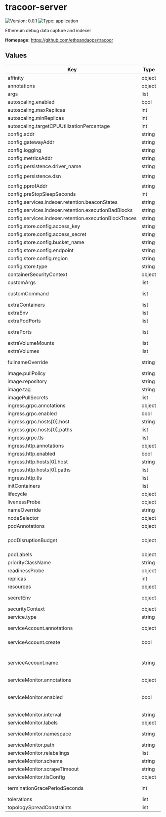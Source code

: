 
# tracoor-server

![Version: 0.0.1](https://img.shields.io/badge/Version-0.0.1-informational?style=flat-square) ![Type: application](https://img.shields.io/badge/Type-application-informational?style=flat-square)

Ethereum debug data capture and indexer

**Homepage:** <https://github.com/ethpandaops/tracoor>

## Values

| Key | Type | Default | Description |
|-----|------|---------|-------------|
| affinity | object | `{}` | Affinity configuration for pods |
| annotations | object | `{}` | Annotations for the Deployment |
| args | list | `[]` | Command arguments |
| autoscaling.enabled | bool | `false` | Autoscaling configuration |
| autoscaling.maxReplicas | int | `3` | Maximum number of replicas |
| autoscaling.minReplicas | int | `2` | Minimum number of replicas |
| autoscaling.targetCPUUtilizationPercentage | int | `85` | Target CPU utilization percentage |
| config.addr | string | `":8081"` |  |
| config.gatewayAddr | string | `":8080"` |  |
| config.logging | string | `"debug"` |  |
| config.metricsAddr | string | `":9091"` |  |
| config.persistence.driver_name | string | `"postgres"` |  |
| config.persistence.dsn | string | `"postgres://user:password@localhost:5432/tracoor?sslmode=disable"` |  |
| config.pprofAddr | string | `":6060"` |  |
| config.preStopSleepSeconds | int | `31` |  |
| config.services.indexer.retention.beaconStates | string | `"24h"` |  |
| config.services.indexer.retention.executionBadBlocks | string | `"168h"` |  |
| config.services.indexer.retention.executionBlockTraces | string | `"24h"` |  |
| config.store.config.access_key | string | `"minioadmin"` |  |
| config.store.config.access_secret | string | `"minioadmin"` |  |
| config.store.config.bucket_name | string | `"tracoor"` |  |
| config.store.config.endpoint | string | `"http://localhost:9000"` |  |
| config.store.config.region | string | `"us-east-1"` |  |
| config.store.type | string | `"s3"` |  |
| containerSecurityContext | object | See `values.yaml` | The security context for containers |
| customArgs | list | `[]` | Custom args for the tracoor container |
| customCommand | list | `[]` | Command replacement for the tracoor container |
| extraContainers | list | `[]` | Additional containers |
| extraEnv | list | `[]` | Additional env variables |
| extraPodPorts | list | `[]` | Extra Pod ports |
| extraPorts | list | `[]` | Additional ports. Useful when using extraContainers |
| extraVolumeMounts | list | `[]` | Additional volume mounts |
| extraVolumes | list | `[]` | Additional volumes |
| fullnameOverride | string | `""` | Overrides the chart's computed fullname |
| image.pullPolicy | string | `"IfNotPresent"` | tracoor container pull policy |
| image.repository | string | `"ethpandaops/tracoor"` | tracoor container image repository |
| image.tag | string | `"latest"` | tracoor container image tag |
| imagePullSecrets | list | `[]` | Image pull secrets for Docker images |
| ingress.grpc.annotations | object | `{}` | Annotations for Ingress |
| ingress.grpc.enabled | bool | `false` | Ingress resource for GRPC |
| ingress.grpc.hosts[0].host | string | `"chart-example.local"` |  |
| ingress.grpc.hosts[0].paths | list | `[]` |  |
| ingress.grpc.tls | list | `[]` | Ingress TLS |
| ingress.http.annotations | object | `{}` | Annotations for Ingress |
| ingress.http.enabled | bool | `false` | Ingress resource for the HTTP API |
| ingress.http.hosts[0].host | string | `"chart-example.local"` |  |
| ingress.http.hosts[0].paths | list | `[]` |  |
| ingress.http.tls | list | `[]` | Ingress TLS |
| initContainers | list | `[]` | Additional init containers |
| lifecycle | object | See `values.yaml` | Lifecycle hooks |
| livenessProbe | object | See `values.yaml` | Liveness probe |
| nameOverride | string | `""` | Overrides the chart's name |
| nodeSelector | object | `{}` | Node selector for pods |
| podAnnotations | object | `{}` | Pod annotations |
| podDisruptionBudget | object | `{}` | Define the PodDisruptionBudget spec If not set then a PodDisruptionBudget will not be created |
| podLabels | object | `{}` | Pod labels |
| priorityClassName | string | `nil` | Pod priority class |
| readinessProbe | object | See `values.yaml` | Readiness probe |
| replicas | int | `1` | Number of replicas |
| resources | object | `{}` | Resource requests and limits |
| secretEnv | object | `{}` | Secret env variables injected via a created secret |
| securityContext | object | See `values.yaml` | The security context for pods |
| service.type | string | `"ClusterIP"` | Service type |
| serviceAccount.annotations | object | `{}` | Annotations to add to the service account |
| serviceAccount.create | bool | `false` | Specifies whether a service account should be created |
| serviceAccount.name | string | `""` | The name of the service account to use. If not set and create is true, a name is generated using the fullname template |
| serviceMonitor.annotations | object | `{}` | Additional ServiceMonitor annotations |
| serviceMonitor.enabled | bool | `false` | If true, a ServiceMonitor CRD is created for a prometheus operator https://github.com/coreos/prometheus-operator |
| serviceMonitor.interval | string | `"15s"` | ServiceMonitor scrape interval |
| serviceMonitor.labels | object | `{}` | Additional ServiceMonitor labels |
| serviceMonitor.namespace | string | `nil` | Alternative namespace for ServiceMonitor |
| serviceMonitor.path | string | `"/metrics"` | Path to scrape |
| serviceMonitor.relabelings | list | `[]` | ServiceMonitor relabelings |
| serviceMonitor.scheme | string | `"http"` | ServiceMonitor scheme |
| serviceMonitor.scrapeTimeout | string | `"30s"` | ServiceMonitor scrape timeout |
| serviceMonitor.tlsConfig | object | `{}` | ServiceMonitor TLS configuration |
| terminationGracePeriodSeconds | int | `90` | How long to wait until the pod is forcefully terminated |
| tolerations | list | `[]` | Tolerations for pods |
| topologySpreadConstraints | list | `[]` | Topology Spread Constraints for pods |
